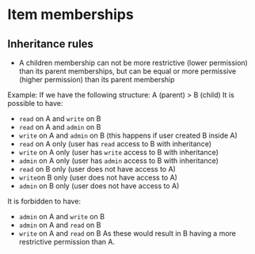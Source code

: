# Item memberships

## Inheritance rules

- A children membership can not be more restrictive (lower permission) than its parent memberships, but can be equal or more permissive (higher permission) than its parent membership

Example:
If we have the following structure: A (parent) > B (child)
It is possible to have:

- `read` on A and `write` on B
- `read` on A and `admin` on B
- `write` on A and `admin` on B (this happens if user created B inside A)
- `read` on A only (user has `read` access to B with inheritance)
- `write` on A only (user has `write` access to B with inheritance)
- `admin` on A only (user has `admin` access to B with inheritance)
- `read` on B only (user does not have access to A)
- `write`on B only (user does not have access to A)
- `admin` on B only (user does not have access to A)

It is forbidden to have:

- `admin` on A and `write` on B
- `admin` on A and `read` on B
- `write` on A and `read` on B
  As these would result in B having a more restrictive permission than A.
